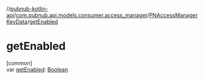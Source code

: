 //[pubnub-kotlin-api](../../../index.md)/[com.pubnub.api.models.consumer.access_manager](../index.md)/[PNAccessManagerKeyData](index.md)/[getEnabled](get-enabled.md)

# getEnabled

[common]\
var [getEnabled](get-enabled.md): [Boolean](https://kotlinlang.org/api/latest/jvm/stdlib/kotlin/-boolean/index.html)
